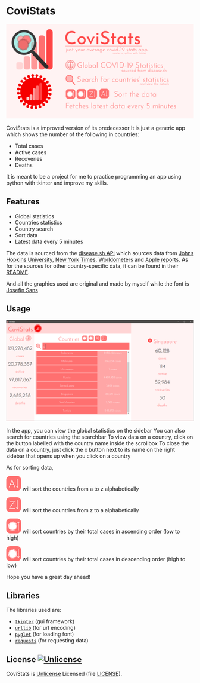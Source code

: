# CoviStats
![](https://raw.githubusercontent.com/NicholasJohansan/CoviStats/master/assets/app/banner.png)

CoviStats is a improved version of its predecessor
It is just a generic app which shows the number of the following in countries:
- Total cases
- Active cases
- Recoveries
- Deaths

It is meant to be a project for me to practice programming an app using python with tkinter and improve my skills.
## Features
- Global statistics
- Countries statistics
- Country search
- Sort data
- Latest data every 5 minutes

The data is sourced from the [disease.sh API](https://github.com/disease-sh/api) which sources data from [Johns Hopkins University](https://github.com/CSSEGISandData/COVID-19), [New York Times](https://github.com/nytimes/covid-19-data), [Worldometers](https://www.worldometers.info/coronavirus/) and [Apple reports](https://github.com/ActiveConclusion/COVID19_mobility). As for the sources for other country-specific data, it can be found in their [README](https://github.com/disease-sh/api/blob/master/README.md).

And all the graphics used are original and made by myself while the font is [Josefin Sans](https://fonts.adobe.com/fonts/josefin-sans)
## Usage
![Screenshot](https://raw.githubusercontent.com/NicholasJohansan/CoviStats/master/assets/screenshots/country_details.png)

In the app, you can view the global statistics on the sidebar
You can also search for countries using the searchbar
To view data on a country, click on the button labelled with the country name inside the scrollbox
To close the data on a country, just click the x button next to its name on the right sidebar that opens up when you click on a country

As for sorting data,

![](https://raw.githubusercontent.com/NicholasJohansan/CoviStats/master/assets/app/filter_buttons/a_to_z_alphabetical_filter_icon.png) will sort the countries from a to z alphabetically

![](https://raw.githubusercontent.com/NicholasJohansan/CoviStats/master/assets/app/filter_buttons/z_to_a_alphabetical_filter_icon.png) will sort the countries from z to a alphabetically

![](https://raw.githubusercontent.com/NicholasJohansan/CoviStats/master/assets/app/filter_buttons/ascending_cases_filter_icon.png) will sort countries by their total cases in ascending order (low to high)

![](https://raw.githubusercontent.com/NicholasJohansan/CoviStats/master/assets/app/filter_buttons/descending_cases_filter_icon.png) will sort countries by their total cases in descending order (high to low)

Hope you have a great day ahead!

## Libraries
The libraries used are:
- [`tkinter`](https://docs.python.org/3/library/tkinter.html) (gui framework)
- [`urllib`](https://docs.python.org/3/library/urllib.html) (for url encoding)
- [`pyglet`](https://pypi.org/project/pyglet/) (for loading font)
- [`requests`](https://pypi.org/project/requests/) (for requesting data)

## License [![Unlicense](https://img.shields.io/github/license/NicholasJohansan/EP5)](LICENSE)
CoviStats is [Unlicense](https://unlicense.org/) Licensed (file [LICENSE](LICENSE)).
